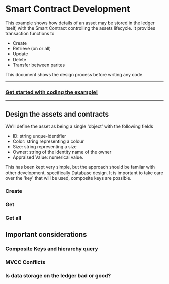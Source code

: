 # Smart Contract Development

This example shows how details of an asset may be stored in the ledger itself, with the Smart Contract controlling the assets lifecycle. It provides transaction functions to 

- Create
- Retrieve (on or all)
- Update 
- Delete
- Transfer between parites

This document shows the design process before writing any code.

---

### [Get started with coding the example!](./01-Details.md)

---

## Design the assets and contracts

We'll define the asset as being a single 'object' with the following fields

- ID: string unque-identifier
- Color: string representing a colour
- Size: string representing a size
- Owner: string of the identity name of the owner
- Appraised Value: numerical value.

This has been kept very simple, but the approach should be familar with other development, specifically Database design.
It is important to take care over the 'key' that will be used, composite keys are possible.


### Create

### Get

### Get all

### 


## Important considerations

### Composite Keys and hierarchy query

### MVCC Conflicts

### Is data storage on the ledger bad or good?